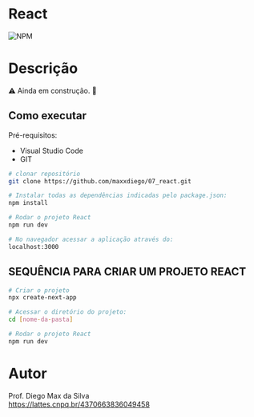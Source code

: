 # React
![NPM](https://img.shields.io/npm/l/react)
# Descrição

:warning: Ainda em construção. :construction:

## Como executar

Pré-requisitos: 
- Visual Studio Code
- GIT

```bash
# clonar repositório
git clone https://github.com/maxxdiego/07_react.git

```

```bash
# Instalar todas as dependências indicadas pelo package.json:
npm install

```

```bash
# Rodar o projeto React
npm run dev

```

```bash
# No navegador acessar a aplicação através do: 
localhost:3000

```

## SEQUÊNCIA PARA CRIAR UM PROJETO REACT
```bash
# Criar o projeto
npx create-next-app

```

```bash
# Acessar o diretório do projeto:
cd [nome-da-pasta]

```

```bash
# Rodar o projeto React
npm run dev

```

# Autor

Prof. Diego Max da Silva<br>
https://lattes.cnpq.br/4370663836049458
